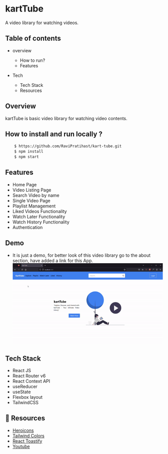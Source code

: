 
# kartTube

A video library for watching videos.




## Table of contents

* overview
    
    * How to run?
    * Features
* Tech
    
    * Tech Stack
    * Resources
## Overview

kartTube is basic video library for watching video contents.



## How to install and run locally ?



```bash
    $ https://github.com/RaviPratihast/kart-tube.git
    $ npm install
    $ npm start
```


## Features

- Home Page
- Video Listing Page
- Search Video by name
- Single Video Page
- Playlist Management
- Liked Videos Functionality
- Watch Later Functionality
- Watch History Functionality
- Authentication


## Demo
* It is just a demo, for better look of this video library go to the about section, have added a link for this App.
![kartTube](/public/image/kartTube.gif)


## Tech Stack
 - React JS
 - React Router v6
 - React Context API
 - useReducer
 - useState
 - Flexbox layout
 - TailwindCSS


## 🔗 Resources
- [Heroicons](https://heroicons.com/)
- [Tailwind Colors](https://tailwindcss.com/docs/customizing-colors)
- [React Toastify](https://fkhadra.github.io/react-toastify/introduction)
- [Youtube]()
